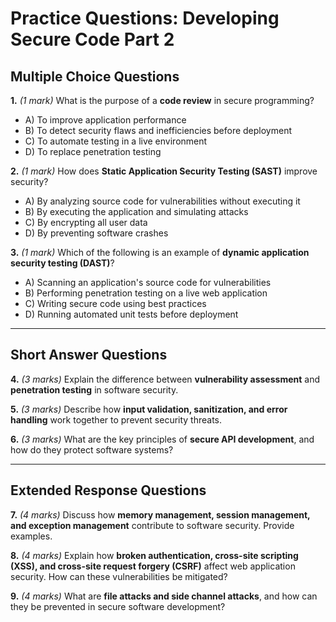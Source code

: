 # **Practice Questions: Developing Secure Code Part 2**

## **Multiple Choice Questions**

**1.** *(1 mark)* What is the purpose of a **code review** in secure programming?  
   - A) To improve application performance  
   - B) To detect security flaws and inefficiencies before deployment  
   - C) To automate testing in a live environment  
   - D) To replace penetration testing  

**2.** *(1 mark)* How does **Static Application Security Testing (SAST)** improve security?  
   - A) By analyzing source code for vulnerabilities without executing it  
   - B) By executing the application and simulating attacks  
   - C) By encrypting all user data  
   - D) By preventing software crashes  

**3.** *(1 mark)* Which of the following is an example of **dynamic application security testing (DAST)**?  
   - A) Scanning an application's source code for vulnerabilities  
   - B) Performing penetration testing on a live web application  
   - C) Writing secure code using best practices  
   - D) Running automated unit tests before deployment  

---

## **Short Answer Questions**

**4.** *(3 marks)* Explain the difference between **vulnerability assessment** and **penetration testing** in software security.  

**5.** *(3 marks)* Describe how **input validation, sanitization, and error handling** work together to prevent security threats.  

**6.** *(3 marks)* What are the key principles of **secure API development**, and how do they protect software systems?  

---

## **Extended Response Questions**

**7.** *(4 marks)* Discuss how **memory management, session management, and exception management** contribute to software security. Provide examples.  

**8.** *(4 marks)* Explain how **broken authentication, cross-site scripting (XSS), and cross-site request forgery (CSRF)** affect web application security. How can these vulnerabilities be mitigated?  

**9.** *(4 marks)* What are **file attacks and side channel attacks**, and how can they be prevented in secure software development?  
